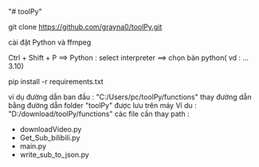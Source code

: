 "# toolPy"

<!-- mờ cmd và chạy lệnh  -->
git clone https://github.com/grayna0/toolPy.git

<!-- nếu chưa setup môi trường cho python thì setup -->
cài đặt  Python  và ffmpeg

<!-- setup Interpreter -->
Ctrl + Shift + P ==> Python : select interpreter ==> chọn bản python( vd : ... 3.10)

<!-- run command to install libs -->
pip install -r requirements.txt

<!-- đổi path các đường dẫn -->
ví dụ đường dẫn ban đầu : "C:/Users/pc/toolPy/functions"
thay đường dẫn bằng đường dẫn folder "toolPy" được lưu trên máy 
Ví du : "D:/download/toolPy/functions"
các file cần thay path :
+ downloadVideo.py
+ Get_Sub_bilibili.py
+ main.py
+ write_sub_to_json.py